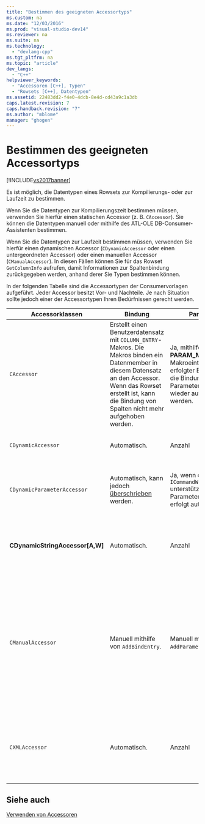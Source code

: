 ```yaml
---
title: "Bestimmen des geeigneten Accessortyps"
ms.custom: na
ms.date: "12/03/2016"
ms.prod: "visual-studio-dev14"
ms.reviewer: na
ms.suite: na
ms.technology: 
  - "devlang-cpp"
ms.tgt_pltfrm: na
ms.topic: "article"
dev_langs: 
  - "C++"
helpviewer_keywords: 
  - "Accessoren [C++], Typen"
  - "Rowsets [C++], Datentypen"
ms.assetid: 22483dd2-f4e0-4dcb-8e4d-cd43a9c1a3db
caps.latest.revision: 7
caps.handback.revision: "7"
ms.author: "mblome"
manager: "ghogen"
---
```

# Bestimmen des geeigneten Accessortyps
[!INCLUDE[vs2017banner](../../assembler/inline/includes/vs2017banner.md)]

Es ist möglich, die Datentypen eines Rowsets zur Kompilierungs\- oder zur Laufzeit zu bestimmen.  
  
 Wenn Sie die Datentypen zur Kompilierungszeit bestimmen müssen, verwenden Sie hierfür einen statischen Accessor \(z. B. `CAccessor`\).  Sie können die Datentypen manuell oder mithilfe des ATL\-OLE DB\-Consumer\-Assistenten bestimmen.  
  
 Wenn Sie die Datentypen zur Laufzeit bestimmen müssen, verwenden Sie hierfür einen dynamischen Accessor \(`CDynamicAccessor` oder einen untergeordneten Accessor\) oder einen manuellen Accessor \(`CManualAccessor`\).  In diesen Fällen können Sie für das Rowset `GetColumnInfo` aufrufen, damit Informationen zur Spaltenbindung zurückgegeben werden, anhand derer Sie Typen bestimmen können.  
  
 In der folgenden Tabelle sind die Accessortypen der Consumervorlagen aufgeführt.  Jeder Accessor besitzt Vor\- und Nachteile.  Je nach Situation sollte jedoch einer der Accessortypen Ihren Bedürfnissen gerecht werden.  
  
|Accessorklassen|Bindung|Parameter|Kommentar|  
|---------------------|-------------|---------------|---------------|  
|`CAccessor`|Erstellt einen Benutzerdatensatz mit `COLUMN_ENTRY`\-Makros.  Die Makros binden ein Datenmember in diesem Datensatz an den Accessor.  Wenn das Rowset erstellt ist, kann die Bindung von Spalten nicht mehr aufgehoben werden.|Ja, mithilfe eines **PARAM\_MAP**\-Makroeintrags.  Nach erfolgter Bindung kann die Bindung von Parametern nicht wieder aufgehoben werden.|Schnellster Accessor, da nur eine geringe Codemenge verwendet wird.|  
|`CDynamicAccessor`|Automatisch.|Anzahl|Sinnvoll, wenn der Datentyp in einem Rowset unbekannt ist.|  
|`CDynamicParameterAccessor`|Automatisch, kann jedoch [überschrieben](../../data/oledb/overriding-a-dynamic-accessor.md) werden.|Ja, wenn der Anbieter `ICommandWithParameters` unterstützt.  Parameterbindung erfolgt automatisch.|Langsamer als `CDynamicAccessor`, aber geeignet zum Aufrufen generischer gespeicherter Prozeduren.|  
|**CDynamicStringAccessor\[A,W\]**|Automatisch.|Anzahl|Ruft Daten, auf die vom Datenspeicher aus zugegriffen wurde, als Zeichenfolgedaten ab.|  
|`CManualAccessor`|Manuell mithilfe von `AddBindEntry`.|Manuell mithilfe von `AddParameterEntry`.|Sehr schnell; Parameter und Spalten werden nur einmal gebunden.  Sie bestimmen den zu verwendenden Datentyp. \(Ein Beispiel finden Sie unter [DBVIEWER](assetId:///07620f99-c347-4d09-9ebc-2459e8049832).\) Benötigt mehr Code als `CDynamicAccessor` und `CAccessor`.  Entspricht eher dem direkten Aufrufen von OLE DB.|  
|`CXMLAccessor`|Automatisch.|Anzahl|Ruft Daten, auf die vom Datenspeicher aus zugegriffen wurde, als Zeichenfolgedaten ab und formatiert diese als Daten mit XML\-Tags.|  
  
## Siehe auch  
 [Verwenden von Accessoren](../../data/oledb/using-accessors.md)
